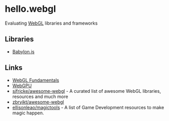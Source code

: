 # hello.webgl

Evaluating [WebGL](https://www.khronos.org/webgl/) libraries and frameworks

## Libraries

- [Babylon.js](https://www.babylonjs.com/)

## Links

- [WebGL Fundamentals](https://webglfundamentals.org/)
- [WebGPU](https://gpuweb.github.io/gpuweb/)
- [sjfricke/awesome-webgl](https://github.com/sjfricke/awesome-webgl) - A curated list of awesome WebGL libraries, resources and much more
- [zbryikt/awesome-webgl](https://github.com/zbryikt/awesome-webgl)
- [ellisonleao/magictools](https://github.com/ellisonleao/magictools) - A list of Game Development resources to make magic happen.
